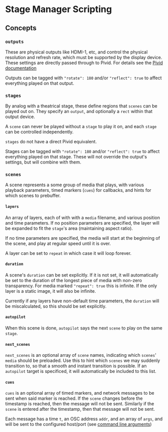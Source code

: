 # Stage Manager Scripting

## Concepts

### `outputs`
These are physical outputs like HDMI-1, etc, and control the physical resolution and refresh rate, which must be supported by the display device. These settings are directly passed through to Pivid.
For details see the [Pivid documentation](https://github.com/egnor/pivid/blob/main/doc/script.md)

Outputs can be tagged with `"rotate": 180` and/or `"reflect": true` to affect everything played on that output. 

### `stages`
By analog with a theatrical stage, these define regions that `scenes` can be played out on.  They specify an `output`, and optionally a `rect` within that output device.  

A `scene` can never be played without a `stage` to play it on, and each `stage` can be controlled independently.  

`stages` do not have a direct Pivid equivalent.

Stages can be tagged with `"rotate": 180` and/or `"reflect": true` to affect everything played on that stage.  These will not override the output's settings, but will combine with them. 

### `scenes`
A scene represents a some group of media that plays, with various playback parameters, timed markers (`cues`) for callbacks, and hints for which scenes to prebuffer.

#### `layers`
An array of layers, each of with with a `media` filename, and various position and time parameters. If no position parameters are specified, the layer will be expanded to fit the `stage`'s area (maintaining aspect ratio). 

If no time parameters are specified, the media will start at the beginning of the scene, and play at regular speed until it is over.  

A layer can be set to `repeat` in which case it will loop forever.  

#### `duration`

A scene's `duration` can be set explicitly. If it is not set, it will automatically be set to the duration of the longest piece of media with non-zero transparency.  For media marked `"repeat": true` this is infinite.  If the only layer is a static image, it will also be infinite.

Currently if any layers have non-default time parameters, the `duration` will be miscalculated, so this should be set explicitly.

#### `autopilot`

When this scene is done, `autopilot` says the next `scene` to play on the same `stage`.

#### `next_scenes`

`next_scenes` is an optional array of `scene` names, indicating which `scenes`' `media` should be preloaded. Use this to hint which `scenes` we may suddenly transition to, so that a smooth and instant transition is possible.  If an `autopilot` target is specificed, it will automatically be included to this list.

#### `cues`

`cues` is an optional array of timed markers, and network messages to be sent when said marker is reached.  If the `scene` changes before the timestamp is reached, then the message will not be sent. Similarly if the `scene` is entered after the timestamp, then that message will not be sent.

Each message has a time `t`, an OSC address `addr`, and an array of `args`, and will be sent to the configured host/port (see [command line arguments](running.md))
